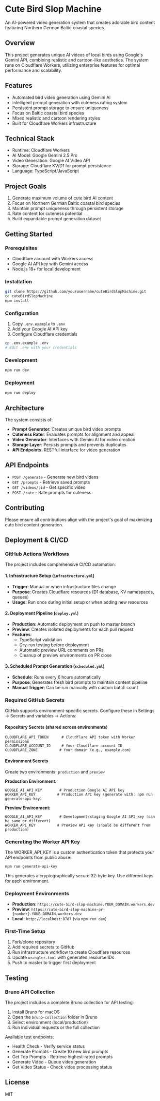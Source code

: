 # Cute Bird Slop Machine

An AI-powered video generation system that creates adorable bird content featuring Northern German Baltic coastal species.

## Overview

This project generates unique AI videos of local birds using Google's Gemini API, combining realistic and cartoon-like aesthetics. The system runs on Cloudflare Workers, utilizing enterprise features for optimal performance and scalability.

## Features

- Automated bird video generation using Gemini AI
- Intelligent prompt generation with cuteness rating system
- Persistent prompt storage to ensure uniqueness
- Focus on Baltic coastal bird species
- Mixed realistic and cartoon rendering styles
- Built for Cloudflare Workers infrastructure

## Technical Stack

- Runtime: Cloudflare Workers
- AI Model: Google Gemini 2.5 Pro
- Video Generation: Google AI Video API
- Storage: Cloudflare KV/D1 for prompt persistence
- Language: TypeScript/JavaScript

## Project Goals

1. Generate maximum volume of cute bird AI content
2. Focus on Northern German Baltic coastal bird species
3. Maintain prompt uniqueness through persistent storage
4. Rate content for cuteness potential
5. Build expandable prompt generation dataset

## Getting Started

### Prerequisites

- Cloudflare account with Workers access
- Google AI API key with Gemini access
- Node.js 18+ for local development

### Installation

```bash
git clone https://github.com/yourusername/cuteBirdSlopMachine.git
cd cuteBirdSlopMachine
npm install
```

### Configuration

1. Copy `.env.example` to `.env`
2. Add your Google AI API key
3. Configure Cloudflare credentials

```bash
cp .env.example .env
# Edit .env with your credentials
```

### Development

```bash
npm run dev
```

### Deployment

```bash
npm run deploy
```

## Architecture

The system consists of:

- **Prompt Generator**: Creates unique bird video prompts
- **Cuteness Rater**: Evaluates prompts for alignment and appeal
- **Video Generator**: Interfaces with Gemini AI for video creation
- **Storage Layer**: Persists prompts and prevents duplicates
- **API Endpoints**: RESTful interface for video generation

## API Endpoints

- `POST /generate` - Generate new bird videos
- `GET /prompts` - Retrieve saved prompts
- `GET /videos/:id` - Get specific video
- `POST /rate` - Rate prompts for cuteness

## Contributing

Please ensure all contributions align with the project's goal of maximizing cute bird content generation.

## Deployment & CI/CD

### GitHub Actions Workflows

The project includes comprehensive CI/CD automation:

#### 1. Infrastructure Setup (`infrastructure.yml`)
- **Trigger**: Manual or when infrastructure files change
- **Purpose**: Creates Cloudflare resources (D1 database, KV namespaces, queues)
- **Usage**: Run once during initial setup or when adding new resources

#### 2. Deployment Pipeline (`deploy.yml`)
- **Production**: Automatic deployment on push to master branch
- **Preview**: Creates isolated deployments for each pull request
- **Features**:
  - TypeScript validation
  - Dry-run testing before deployment
  - Automatic preview URL comments on PRs
  - Cleanup of preview environments on PR close

#### 3. Scheduled Prompt Generation (`scheduled.yml`)
- **Schedule**: Runs every 6 hours automatically
- **Purpose**: Generates fresh bird prompts to maintain content pipeline
- **Manual Trigger**: Can be run manually with custom batch count

### Required GitHub Secrets

GitHub supports environment-specific secrets. Configure these in Settings → Secrets and variables → Actions:

#### Repository Secrets (shared across environments)
```
CLOUDFLARE_API_TOKEN      # Cloudflare API token with Worker permissions
CLOUDFLARE_ACCOUNT_ID     # Your Cloudflare account ID
CLOUDFLARE_ZONE          # Your domain (e.g., example.com)
```

#### Environment Secrets
Create two environments: `production` and `preview`

**Production Environment:**
```
GOOGLE_AI_API_KEY        # Production Google AI API key
WORKER_API_KEY          # Production API key (generate with: npm run generate-api-key)
```

**Preview Environment:**
```
GOOGLE_AI_API_KEY        # Development/staging Google AI API key (can be same or different)
WORKER_API_KEY          # Preview API key (should be different from production)
```

### Generating the Worker API Key

The WORKER_API_KEY is a custom authentication token that protects your API endpoints from public abuse:

```bash
npm run generate-api-key
```

This generates a cryptographically secure 32-byte key. Use different keys for each environment.

### Deployment Environments

- **Production**: `https://cute-bird-slop-machine.YOUR_DOMAIN.workers.dev`
- **Preview**: `https://cute-bird-slop-machine-pr-{number}.YOUR_DOMAIN.workers.dev`
- **Local**: `http://localhost:8787` (via `npm run dev`)

### First-Time Setup

1. Fork/clone repository
2. Add required secrets to GitHub
3. Run infrastructure workflow to create Cloudflare resources
4. Update `wrangler.toml` with generated resource IDs
5. Push to master to trigger first deployment

## Testing

### Bruno API Collection

The project includes a complete Bruno collection for API testing:

1. Install [Bruno](https://www.usebruno.com/) for macOS
2. Open the `bruno-collection` folder in Bruno
3. Select environment (local/production)
4. Run individual requests or the full collection

Available test endpoints:
- Health Check - Verify service status
- Generate Prompts - Create 10 new bird prompts
- Get Top Prompts - Retrieve highest-rated prompts
- Generate Video - Queue video generation
- Get Video Status - Check video processing status

## License

MIT
